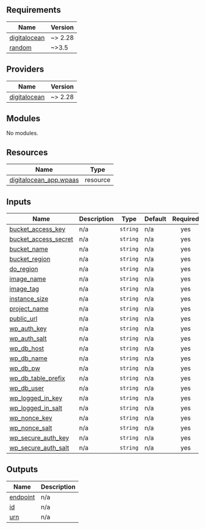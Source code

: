 <!-- BEGIN_TF_DOCS -->
## Requirements

| Name | Version |
|------|---------|
| <a name="requirement_digitalocean"></a> [digitalocean](#requirement\_digitalocean) | ~> 2.28 |
| <a name="requirement_random"></a> [random](#requirement\_random) | ~>3.5 |

## Providers

| Name | Version |
|------|---------|
| <a name="provider_digitalocean"></a> [digitalocean](#provider\_digitalocean) | ~> 2.28 |

## Modules

No modules.

## Resources

| Name | Type |
|------|------|
| [digitalocean_app.wpaas](https://registry.terraform.io/providers/digitalocean/digitalocean/latest/docs/resources/app) | resource |

## Inputs

| Name | Description | Type | Default | Required |
|------|-------------|------|---------|:--------:|
| <a name="input_bucket_access_key"></a> [bucket\_access\_key](#input\_bucket\_access\_key) | n/a | `string` | n/a | yes |
| <a name="input_bucket_access_secret"></a> [bucket\_access\_secret](#input\_bucket\_access\_secret) | n/a | `string` | n/a | yes |
| <a name="input_bucket_name"></a> [bucket\_name](#input\_bucket\_name) | n/a | `string` | n/a | yes |
| <a name="input_bucket_region"></a> [bucket\_region](#input\_bucket\_region) | n/a | `string` | n/a | yes |
| <a name="input_do_region"></a> [do\_region](#input\_do\_region) | n/a | `string` | n/a | yes |
| <a name="input_image_name"></a> [image\_name](#input\_image\_name) | n/a | `string` | n/a | yes |
| <a name="input_image_tag"></a> [image\_tag](#input\_image\_tag) | n/a | `string` | n/a | yes |
| <a name="input_instance_size"></a> [instance\_size](#input\_instance\_size) | n/a | `string` | n/a | yes |
| <a name="input_project_name"></a> [project\_name](#input\_project\_name) | n/a | `string` | n/a | yes |
| <a name="input_public_url"></a> [public\_url](#input\_public\_url) | n/a | `string` | n/a | yes |
| <a name="input_wp_auth_key"></a> [wp\_auth\_key](#input\_wp\_auth\_key) | n/a | `string` | n/a | yes |
| <a name="input_wp_auth_salt"></a> [wp\_auth\_salt](#input\_wp\_auth\_salt) | n/a | `string` | n/a | yes |
| <a name="input_wp_db_host"></a> [wp\_db\_host](#input\_wp\_db\_host) | n/a | `string` | n/a | yes |
| <a name="input_wp_db_name"></a> [wp\_db\_name](#input\_wp\_db\_name) | n/a | `string` | n/a | yes |
| <a name="input_wp_db_pw"></a> [wp\_db\_pw](#input\_wp\_db\_pw) | n/a | `string` | n/a | yes |
| <a name="input_wp_db_table_prefix"></a> [wp\_db\_table\_prefix](#input\_wp\_db\_table\_prefix) | n/a | `string` | n/a | yes |
| <a name="input_wp_db_user"></a> [wp\_db\_user](#input\_wp\_db\_user) | n/a | `string` | n/a | yes |
| <a name="input_wp_logged_in_key"></a> [wp\_logged\_in\_key](#input\_wp\_logged\_in\_key) | n/a | `string` | n/a | yes |
| <a name="input_wp_logged_in_salt"></a> [wp\_logged\_in\_salt](#input\_wp\_logged\_in\_salt) | n/a | `string` | n/a | yes |
| <a name="input_wp_nonce_key"></a> [wp\_nonce\_key](#input\_wp\_nonce\_key) | n/a | `string` | n/a | yes |
| <a name="input_wp_nonce_salt"></a> [wp\_nonce\_salt](#input\_wp\_nonce\_salt) | n/a | `string` | n/a | yes |
| <a name="input_wp_secure_auth_key"></a> [wp\_secure\_auth\_key](#input\_wp\_secure\_auth\_key) | n/a | `string` | n/a | yes |
| <a name="input_wp_secure_auth_salt"></a> [wp\_secure\_auth\_salt](#input\_wp\_secure\_auth\_salt) | n/a | `string` | n/a | yes |

## Outputs

| Name | Description |
|------|-------------|
| <a name="output_endpoint"></a> [endpoint](#output\_endpoint) | n/a |
| <a name="output_id"></a> [id](#output\_id) | n/a |
| <a name="output_urn"></a> [urn](#output\_urn) | n/a |
<!-- END_TF_DOCS -->